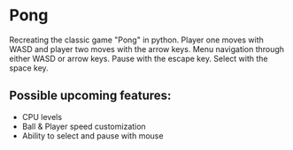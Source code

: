 # Pong
Recreating the classic game "Pong" in python. Player one moves with WASD and player two moves with the arrow keys. Menu navigation through either WASD or arrow keys. Pause with the escape key. Select with the space key.

## Possible upcoming features:
  - CPU levels
  - Ball & Player speed customization
  - Ability to select and pause with mouse
